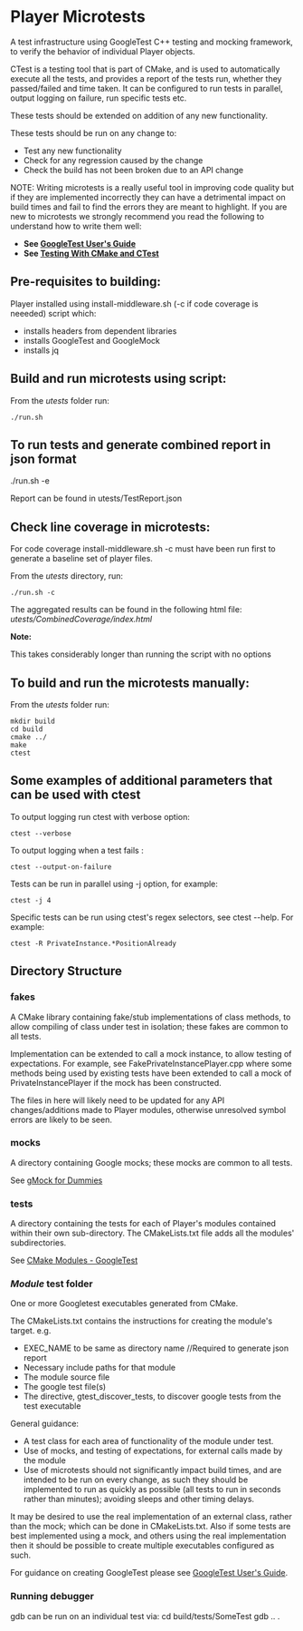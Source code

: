 # Player Microtests

A test infrastructure using GoogleTest C++ testing and mocking framework, to verify the behavior of individual Player objects.

CTest is a testing tool that is part of CMake, and is used to automatically execute all the tests, and provides a report of the tests run, whether they passed/failed and time taken. It can be configured to run tests in parallel, output logging on failure, run specific tests etc.

These tests should be extended on addition of any new functionality.

These tests should be run on any change to:
 - Test any new functionality
 - Check for any regression caused by the change
 - Check the build has not been broken due to an API change

NOTE: Writing microtests is a really useful tool in improving code quality but if they are implemented incorrectly they can have a detrimental impact on build times and fail to find the errors they are meant to highlight. If you are new to microtests we strongly recommend you read the following to understand how to write them well:

 - **See [GoogleTest User's Guide](https://google.github.io/googletest/)**
 - **See [Testing With CMake and CTest](https://cmake.org/cmake/help/book/mastering-cmake/chapter/Testing%20With%20CMake%20and%20CTest.html)**

## Pre-requisites to building:

Player installed using install-middleware.sh (-c if code coverage is neeeded) script which:
 - installs headers from dependent libraries
 - installs GoogleTest and GoogleMock
 - installs jq

## Build and run microtests using script:

From the *utests* folder run:

```
./run.sh
```
## To run tests and generate combined report in json format

./run.sh -e

Report can be found in utests/TestReport.json

## Check line coverage in microtests:

For code coverage install-middleware.sh -c
must have been run first to generate a baseline set of player files.

From the *utests* directory, run:

```
./run.sh -c
```

The aggregated results can be found in the following html file:
*utests/CombinedCoverage/index.html*

**Note:**

This takes considerably longer than running the script with no options

## To build and run the microtests manually:

From the *utests* folder run:

```
mkdir build
cd build
cmake ../
make
ctest
```

## Some examples of additional parameters that can be used with ctest

To output logging run ctest with verbose option:

```
ctest --verbose
```

To output logging when a test fails :

```
ctest --output-on-failure
```

Tests can be run in parallel using -j option, for example:

```
ctest -j 4
```

Specific tests can be run using ctest's regex selectors, see ctest --help. For example:

```
ctest -R PrivateInstance.*PositionAlready
```

## Directory Structure

### fakes

A CMake library containing fake/stub implementations of class methods, to allow compiling of class under test in isolation; these fakes are common to all tests.

Implementation can be extended to call a mock instance, to allow testing of expectations. For example, see FakePrivateInstancePlayer.cpp where some methods being used by existing tests have been extended to call a mock of PrivateInstancePlayer if the mock has been constructed.

The files in here will likely need to be updated for any API changes/additions made to Player modules, otherwise unresolved symbol errors are likely to be seen.

### mocks

A directory containing Google mocks; these mocks are common to all tests.

See [gMock for Dummies](https://google.github.io/googletest/gmock_for_dummies.html)

### tests

A directory containing the tests for each of Player's modules contained within their own sub-directory.
The CMakeLists.txt file adds all the modules' subdirectories.

See [CMake Modules - GoogleTest](https://cmake.org/cmake/help/latest/module/GoogleTest.html)

### *Module* test folder

One or more Googletest executables generated from CMake.

The CMakeLists.txt contains the instructions for creating the module's target. e.g.
- EXEC_NAME to be same as directory name //Required to generate json report
- Necessary include paths for that module
- The module source file
- The google test file(s)
- The directive, gtest_discover_tests, to discover google tests from the test executable

General guidance:
 - A test class for each area of functionality of the module under test.
 - Use of mocks, and testing of expectations, for external calls made by the module
 - Use of microtests should not significantly impact build times, and are intended to be run on every change, as such they should be implemented to run as quickly as possible (all tests to run in seconds rather than minutes); avoiding sleeps and other timing delays.

It may be desired to use the real implementation of an external class, rather than the mock; which can be done in CMakeLists.txt. Also if some tests are best implemented using a mock, and others using the real implementation then it should be possible to create multiple executables configured as such.

For guidance on creating GoogleTest please see [GoogleTest User's Guide](https://google.github.io/googletest/).

### Running debugger

gdb can be run on an individual test via:
cd build/tests/SomeTest
gdb ..
.
